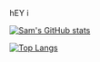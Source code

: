 hEY i

[![Sam's GitHub stats](https://github-readme-stats.vercel.app/api?username=SUPERYELLOWBEAVER87&count_private=true&theme=radical)](https://github.com/SUPERYELLOWBEAVER87/github-readme-stats)

[![Top Langs](https://github-readme-stats.vercel.app/api/top-langs/?username=SUPERYELLOWBEAVER87&layout=compact&theme=radical)](https://github.com/SUPERYELLOWBEAVER87/github-readme-stats)
